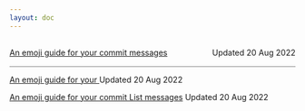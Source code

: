 ```yaml
---
layout: doc
---
```


<style>
    .article-list {
      padding-bottom: 1rem;
      padding-top: 1rem;
      border-bottom: solid 1px gray;
    }
    .article-list span {
        float: right;
    }
</style>

<div class="article-list text-center">
<a href="/en/articles/gitmoji">An emoji guide for your commit messages</a><span>Updated 20 Aug 2022</span>
</div>

[An emoji guide for your ](/en/articles/gitmoji) <span>Updated 20 Aug 2022</span>

[An emoji guide for your commit List  messages](/en/articles/gitmoji) <span>Updated 20 Aug 2022</span>
